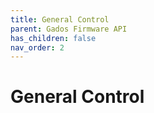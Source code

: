 ```yaml
---
title: General Control
parent: Gados Firmware API
has_children: false
nav_order: 2
---
```


# General Control